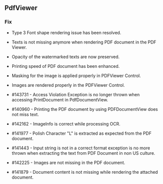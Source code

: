 ## PdfViewer

### Fix

* Type 3 Font shape rendering issue has been resolved.

* Texts is not missing anymore when rendering PDF document in the PDF Viewer.

* Opacity of the watermarked texts are now preserved.

* Printing speed of PDF document has been enhanced.

* Masking for the image is applied properly in PDFViewer Control.

* Images are rendered properly in the PDFViewer Control.

* \#143731 - Access Violation Exception is no longer thrown when accessing PrintDocument in PdfDocumentView.

* \#140960 - Printing the PDF document by using PDFDocumentView does not miss text.

* \#142162 - ImageInfo is correct while processing OCR.

* \#141977 - Polish Character "L" is extracted as expected from the PDF document.

* \#141443 - Input string is not in a correct format exception is no more thrown when extracting the text from PDF Document in non US culture.

* \#142225 - Images are not missing in the PDF document.

* \#141879 - Document content is not missing while rendering the attached document.

